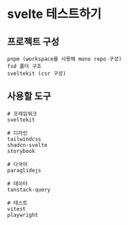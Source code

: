 # svelte 테스트하기

## 프로젝트 구성
```
pnpm (workspace를 사용해 mono repo 구성)
fsd 폴더 구조
sveltekit (csr 구성)
```

## 사용할 도구
```
# 프레임워크
sveltekit

# 디자인
tailwindcss
shadcn-svelte
storybook

# 다국어
paraglidejs

# 데이터
tanstack-query

# 테스트
vitest
playwright
```